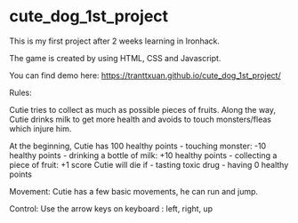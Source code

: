 # cute_dog_1st_project
This is my first project after 2 weeks learning in Ironhack.

The game is created by using HTML, CSS and Javascript.

You can find demo here: https://tranttxuan.github.io/cute_dog_1st_project/

Rules:

  Cutie tries to collect as much as possible pieces of fruits. 
  Along the way, Cutie drinks milk to get more health and avoids to touch monsters/fleas which injure him.

  At the beginning, Cutie has 100 healthy points
        - touching monster: -10 healthy points 
        - drinking a bottle of milk: +10 healthy points
        - collecting a piece of fruit: +1 score
  Cutie will die if 
        - tasting toxic drug
        - having 0 healthy points

Movement: 
      Cutie has a few basic movements, he can run and jump.
      
Control: 
      Use the arrow keys on keyboard : left, right, up
